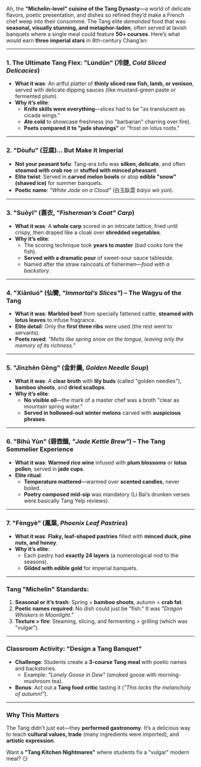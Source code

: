 Ah, the **"Michelin-level" cuisine of the Tang Dynasty**—a world of delicate flavors, poetic presentation, and dishes so refined they’d make a French chef weep into their consommé. The Tang elite *demanded* food that was **seasonal, visually stunning, and metaphor-laden**, often served at lavish banquets where a single meal could feature **50+ courses**. Here’s what would earn **three imperial stars** in 8th-century Chang’an:

---

### **1. The Ultimate Tang Flex: "Lúndǔn" (冷脻, *Cold Sliced Delicacies*)**  
- **What it was**: An artful platter of **thinly sliced raw fish, lamb, or venison**, served with delicate dipping sauces (like mustard-green paste or fermented plum).  
- **Why it’s elite**:  
  - **Knife skills were everything**—slices had to be "as translucent as cicada wings."  
  - **Ate cold** to showcase freshness (no "barbarian" charring over fire).  
  - **Poets compared it to "jade shavings"** or "frost on lotus roots."  

---

### **2. "Dòufu" (豆腐)… But Make It Imperial**  
- **Not your peasant tofu**: Tang-era tofu was **silken, delicate**, and often **steamed with crab roe** or **stuffed with minced pheasant**.  
- **Elite twist**: Served in **carved melon bowls** or atop **edible "snow" (shaved ice)** for summer banquets.  
- **Poetic name**: *"White Jade on a Cloud"* (白玉臥雲 *báiyù wò yún*).  

---

### **3. "Suōyī" (蓑衣, *"Fisherman’s Coat" Carp*)**  
- **What it was**: A **whole carp** scored in an intricate lattice, fried until crispy, then draped like a cloak over **shredded vegetables**.  
- **Why it’s elite**:  
  - The scoring technique took **years to master** (bad cooks tore the fish).  
  - **Served with a dramatic pour** of sweet-sour sauce tableside.  
  - Named after the straw raincoats of fishermen—*food with a backstory*.  

---

### **4. "Xiānluó" (仙臠, *"Immortal’s Slices"*) – The Wagyu of the Tang**  
- **What it was**: **Marbled beef** from specially fattened cattle, **steamed with lotus leaves** to infuse fragrance.  
- **Elite detail**: Only the **first three ribs** were used (the rest went to servants).  
- **Poets raved**: *"Melts like spring snow on the tongue, leaving only the memory of its richness."*  

---

### **5. "Jīnzhēn Gēng" (金針羹, *Golden Needle Soup*)**  
- **What it was**: A **clear broth** with **lily buds** (called "golden needles"), **bamboo shoots**, and **dried scallops**.  
- **Why it’s elite**:  
  - **No visible oil**—the mark of a master chef was a broth "clear as mountain spring water."  
  - **Served in hollowed-out winter melons** carved with **auspicious phrases**.  

---

### **6. "Bìhú Yùn" (碧壺醞, *"Jade Kettle Brew"*) – The Tang Sommelier Experience**  
- **What it was**: **Warmed rice wine** infused with **plum blossoms** or **lotus pollen**, served in **jade cups**.  
- **Elite ritual**:  
  - **Temperature mattered**—warmed over **scented candles**, never boiled.  
  - **Poetry composed mid-sip** was mandatory (Li Bai’s drunken verses were basically Tang Yelp reviews).  

---

### **7. "Fèngyè" (鳳葉, *Phoenix Leaf Pastries*)**  
- **What it was**: **Flaky, leaf-shaped pastries** filled with **minced duck, pine nuts, and honey**.  
- **Why it’s elite**:  
  - Each pastry had **exactly 24 layers** (a numerological nod to the seasons).  
  - **Gilded with edible gold** for imperial banquets.  

---

### **Tang "Michelin" Standards:**  
1. **Seasonal or it’s trash**: Spring = **bamboo shoots**, autumn = **crab fat**.  
2. **Poetic names required**: No dish could just be "fish." It was *"Dragon Whiskers in Moonlight."*  
3. **Texture > fire**: Steaming, slicing, and fermenting > grilling (which was "vulgar").  

---

### **Classroom Activity: "Design a Tang Banquet"**  
- **Challenge**: Students create a **3-course Tang meal** with poetic names and backstories.  
  - Example: *"Lonely Goose in Dew"* (smoked goose with morning-mushroom tea).  
- **Bonus**: Act out a **Tang food critic** tasting it (*"This lacks the melancholy of autumn!"*).  

---

### **Why This Matters**  
The Tang didn’t just eat—they **performed gastronomy**. It’s a delicious way to teach **cultural values, trade** (many ingredients were imported), and **artistic expression**.  

Want a **"Tang Kitchen Nightmares"** where students fix a "vulgar" modern meal? 😏